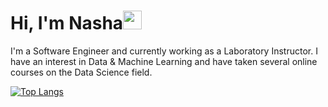 
# Hi, I'm Nasha<img src="https://raw.githubusercontent.com/MartinHeinz/MartinHeinz/master/wave.gif" width="30px">

I'm a Software Engineer and currently working as a Laboratory Instructor. I have an interest in Data & Machine Learning 
and have taken several online courses on the Data Science field.

[![Top Langs](https://github-readme-stats.vercel.app/api/top-langs/?username=nashatia&layout=compact)](https://github.com/nashatia/github-readme-stats)

<!---👋 Hi, I’m @nashatia
- 👀 I’m interested in ...
- 🌱 I’m currently learning ...
- 💞️ I’m looking to collaborate on ...
- 📫 How to reach me ...

nashatia/nashatia is a ✨ special ✨ repository because its `README.md` (this file) appears on your GitHub profile.
You can click the Preview link to take a look at your changes.
--->
